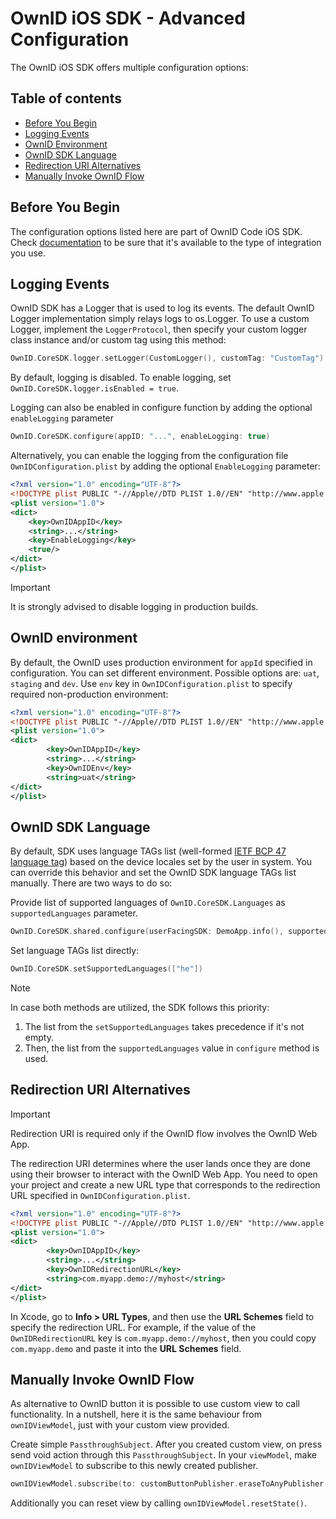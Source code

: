 # OwnID iOS SDK - Advanced Configuration

The OwnID iOS SDK offers multiple configuration options:

## Table of contents

* [Before You Begin](#before-you-begin)
* [Logging Events](#logging-events)
* [OwnID Environment](#ownid-environment)
* [OwnID SDK Language](#ownid-sdk-language)
* [Redirection URI Alternatives](#redirection-uri-alternatives)
* [Manually Invoke OwnID Flow](#manually-invoke-ownid-flow)

## Before You Begin

The configuration options listed here are part of OwnID Code iOS SDK. Check [documentation](/..README.md) to be sure that it's available to the type of integration you use.

## Logging Events

OwnID SDK has a Logger that is used to log its events. The default OwnID Logger implementation simply relays logs to os.Logger. To use a custom Logger, implement the `LoggerProtocol`, then specify your custom logger class instance and/or custom tag using this method:

```swift
OwnID.CoreSDK.logger.setLogger(CustomLogger(), customTag: "CustomTag")
```

By default, logging is disabled. To enable logging, set `OwnID.CoreSDK.logger.isEnabled = true`.

Logging can also be enabled in configure function by adding the optional `enableLogging` parameter

```swift
OwnID.CoreSDK.configure(appID: "...", enableLogging: true)
```

Alternatively, you can enable the logging from the configuration file `OwnIDConfiguration.plist` by adding the optional `EnableLogging` parameter:

```xml
<?xml version="1.0" encoding="UTF-8"?>
<!DOCTYPE plist PUBLIC "-//Apple//DTD PLIST 1.0//EN" "http://www.apple.com/DTDs/PropertyList-1.0.dtd">
<plist version="1.0">
<dict>
    <key>OwnIDAppID</key>
    <string>...</string>
    <key>EnableLogging</key>
    <true/>
</dict>
</plist>
```

> [!IMPORTANT]
> It is strongly advised to disable logging in production builds.

## OwnID environment

By default, the OwnID uses production environment for `appId` specified in configuration. You can set different environment. Possible options are: `uat`, `staging` and `dev`. Use `env` key in `OwnIDConfiguration.plist` to specify required non-production environment:

```xml
<?xml version="1.0" encoding="UTF-8"?>
<!DOCTYPE plist PUBLIC "-//Apple//DTD PLIST 1.0//EN" "http://www.apple.com/DTDs/PropertyList-1.0.dtd">
<plist version="1.0">
<dict>
        <key>OwnIDAppID</key>
        <string>...</string>
        <key>OwnIDEnv</key>
        <string>uat</string>   
</dict>
</plist>
```

## OwnID SDK Language

By default, SDK uses language TAGs list (well-formed [IETF BCP 47 language tag](https://developer.mozilla.org/en-US/docs/Web/HTTP/Headers/Accept-Language)) based on the device locales set by the user in system. You can override this behavior and set the OwnID SDK language TAGs list manually. There are two ways to do so:

Provide list of supported languages of `OwnID.CoreSDK.Languages` as `supportedLanguages` parameter.
```swift
OwnID.CoreSDK.shared.configure(userFacingSDK: DemoApp.info(), supportedLanguages: .init(rawValue: ["he"]))
``` 

Set language TAGs list directly:
```swift
OwnID.CoreSDK.setSupportedLanguages(["he"])
```

> [!NOTE]
> In case both methods are utilized, the SDK follows this priority:
> 
> 1. The list from the `setSupportedLanguages` takes precedence if it's not empty.
> 2. Then, the list from the `supportedLanguages` value in `configure` method is used.

## Redirection URI Alternatives

> [!IMPORTANT]
> Redirection URI is required only if the OwnID flow involves the OwnID Web App.

The redirection URI determines where the user lands once they are done using their browser to interact with the OwnID Web App. You need to open your project and create a new URL type that corresponds to the redirection URL specified in `OwnIDConfiguration.plist`. 

```xml
<?xml version="1.0" encoding="UTF-8"?>
<!DOCTYPE plist PUBLIC "-//Apple//DTD PLIST 1.0//EN" "http://www.apple.com/DTDs/PropertyList-1.0.dtd">
<plist version="1.0">
<dict>
        <key>OwnIDAppID</key>
        <string>...</string>
        <key>OwnIDRedirectionURL</key>
        <string>com.myapp.demo://myhost</string>
</dict>
</plist>
```

In Xcode, go to **Info > URL Types**, and then use the **URL Schemes** field to specify the redirection URL. For example, if the value of the `OwnIDRedirectionURL` key is `com.myapp.demo://myhost`, then you could copy `com.myapp.demo` and paste it into the **URL Schemes** field.

## Manually Invoke OwnID Flow
As alternative to OwnID button it is possible to use custom view to call functionality. In a nutshell, here it is the same behaviour from `ownIDViewModel`, just with your custom view provided.

Create simple `PassthroughSubject`. After you created custom view, on press send void action through this `PassthroughSubject`. In your `viewModel`, make `ownIDViewModel` to subscribe to this newly created publisher.

```swift
ownIDViewModel.subscribe(to: customButtonPublisher.eraseToAnyPublisher())
```

Additionally you can reset view by calling `ownIDViewModel.resetState()`.
